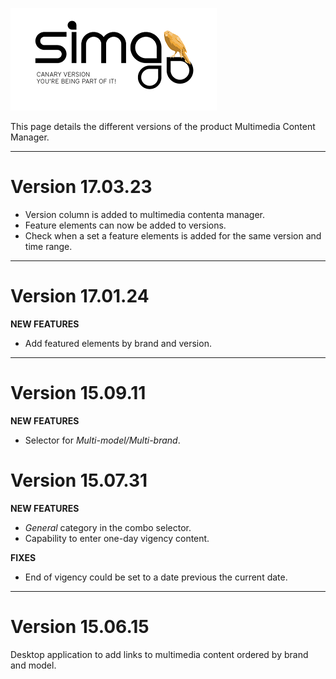 ![sima2](Images/es-ES_simacanaryversionbn.png)  

 
This page details the different versions of the product Multimedia Content Manager.  

---      
  
# Version 17.03.23
  
 - Version column is added to multimedia contenta manager.  
 - Feature elements can now be added to versions.  
 - Check when a set a feature elements is added for the same version and time range.     
    
---
  
 
# Version 17.01.24
  
**NEW FEATURES**  
  
 - Add featured elements by brand and version.
  
---  

 


# Version 15.09.11   
  
**NEW FEATURES**    

- Selector for _Multi-model/Multi-brand_.  
    


  

# Version 15.07.31  
 
**NEW FEATURES**  
       
 - _General_ category in the combo selector.  
- Capability to enter one-day vigency content.    

**FIXES**  
 
- End of vigency could be set to a date previous the current date.
   

---  


# Version 15.06.15  
 
Desktop application to add links to multimedia content ordered by brand and model.  





  
   




  

